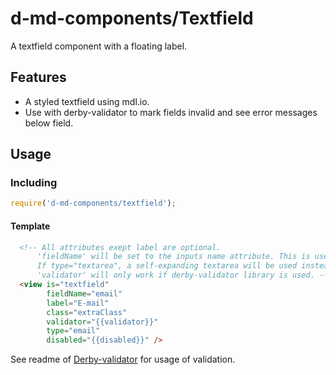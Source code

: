 # d-md-components/Textfield
A textfield component with a floating label.

Features
--------
- A styled textfield using mdl.io.
- Use with derby-validator to mark fields invalid and see error messages below field.

Usage
-----
### Including
```javascript
require('d-md-components/textfield');
```

#### Template
```html
  <!-- All attributes exept label are optional. 
      'fieldName' will be set to the inputs name attribute. This is useful for browser autofill reasons.
      If type="textarea", a self-expanding textarea will be used instead.
      'validator' will only work if derby-validator library is used. -->
  <view is="textfield" 
        fieldName="email" 
        label="E-mail" 
        class="extraClass" 
        validator="{{validator}}" 
        type="email" 
        disabled="{{disabled}}" />
```

See readme of [Derby-validator](https://github.com/BBWeb/derby-validator) for usage of validation.
